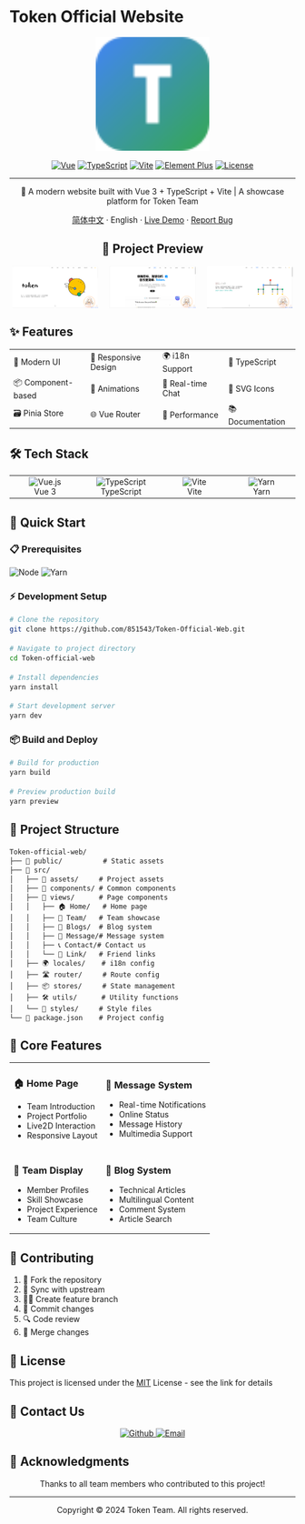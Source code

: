 # Token Official Website

<div align="center">

<img src="/public/favicon.svg" alt="Token Logo" width="200"/>

[![Vue](https://img.shields.io/badge/Vue-3.x-brightgreen.svg)](https://vuejs.org/)
[![TypeScript](https://img.shields.io/badge/TypeScript-5.x-blue.svg)](https://www.typescriptlang.org/)
[![Vite](https://img.shields.io/badge/Vite-5.x-646CFF.svg)](https://vitejs.dev/)
[![Element Plus](https://img.shields.io/badge/Element%20Plus-2.x-409EFF.svg)](https://element-plus.org/)
[![License](https://img.shields.io/badge/License-MIT-yellow.svg)](LICENSE)

---

🚀 A modern website built with Vue 3 + TypeScript + Vite | A showcase platform for Token Team

[简体中文](./README.md) · English · [Live Demo](http://javapython.com) · [Report Bug](https://github.com/851543/Token-Official-Web/issues)

## 📸 Project Preview

<div style="display: flex; justify-content: center; margin-bottom: 20px;">
  <img src="/public/test01.png" alt="Home Preview" style="width: 30%; margin: 0 10px;" />
  <img src="/public/test02.png" alt="Features Preview" style="width: 30%; margin: 0 10px;" />
  <img src="/public/test03.png" alt="Team Preview" style="width: 30%; margin: 0 10px;" />
</div>

</div>

## ✨ Features

<table>
  <tr>
    <td>🎨 Modern UI</td>
    <td>📱 Responsive Design</td>
    <td>🌍 i18n Support</td>
    <td>🔧 TypeScript</td>
  </tr>
  <tr>
    <td>📦 Component-based</td>
    <td>🎉 Animations</td>
    <td>💬 Real-time Chat</td>
    <td>📄 SVG Icons</td>
  </tr>
  <tr>
    <td>🗃️ Pinia Store</td>
    <td>🌐 Vue Router</td>
    <td>🎯 Performance</td>
    <td>📚 Documentation</td>
  </tr>
</table>

## 🛠️ Tech Stack

<table>
  <tr>
    <td align="center" width="200px">
      <img src="https://cdn.jsdelivr.net/gh/devicons/devicon/icons/vuejs/vuejs-original.svg" width="40" height="40" alt="Vue.js"/>
      <br />Vue 3
    </td>
    <td align="center" width="200px">
      <img src="https://cdn.jsdelivr.net/gh/devicons/devicon/icons/typescript/typescript-original.svg" width="40" height="40" alt="TypeScript"/>
      <br />TypeScript
    </td>
    <td align="center" width="200px">
      <img src="https://cdn.jsdelivr.net/gh/devicons/devicon/icons/vscode/vscode-original.svg" width="40" height="40" alt="Vite"/>
      <br />Vite
    </td>
    <td align="center" width="200px">
      <img src="https://cdn.jsdelivr.net/gh/devicons/devicon/icons/yarn/yarn-original.svg" width="40" height="40" alt="Yarn"/>
      <br />Yarn
    </td>
  </tr>
</table>

## 🚀 Quick Start

### 📋 Prerequisites

![Node](https://img.shields.io/badge/Node.js-%3E%3D16.0.0-brightgreen.svg)
![Yarn](https://img.shields.io/badge/Yarn-%3E%3D1.22.0-blue.svg)

### ⚡️ Development Setup

```bash
# Clone the repository
git clone https://github.com/851543/Token-Official-Web.git

# Navigate to project directory
cd Token-official-web

# Install dependencies
yarn install

# Start development server
yarn dev
```

### 📦 Build and Deploy

```bash
# Build for production
yarn build

# Preview production build
yarn preview
```

## 📖 Project Structure

```
Token-official-web/
├── 📂 public/          # Static assets
├── 📂 src/
│   ├── 🎨 assets/     # Project assets
│   ├── 🧩 components/ # Common components
│   ├── 📱 views/      # Page components
│   │   ├── 🏠 Home/   # Home page
│   │   ├── 👥 Team/   # Team showcase
│   │   ├── 📝 Blogs/  # Blog system
│   │   ├── 💬 Message/# Message system
│   │   ├── 📞 Contact/# Contact us
│   │   └── 🔗 Link/   # Friend links
│   ├── 🌍 locales/    # i18n config
│   ├── 🛣️ router/     # Route config
│   ├── 📦 stores/     # State management
│   ├── 🛠️ utils/      # Utility functions
│   └── 🎨 styles/     # Style files
└── 📄 package.json    # Project config
```

## 🎯 Core Features

<table>
  <tr>
    <td>
      <h3>🏠 Home Page</h3>
      <ul>
        <li>Team Introduction</li>
        <li>Project Portfolio</li>
        <li>Live2D Interaction</li>
        <li>Responsive Layout</li>
      </ul>
    </td>
    <td>
      <h3>💬 Message System</h3>
      <ul>
        <li>Real-time Notifications</li>
        <li>Online Status</li>
        <li>Message History</li>
        <li>Multimedia Support</li>
      </ul>
    </td>
  </tr>
  <tr>
    <td>
      <h3>👥 Team Display</h3>
      <ul>
        <li>Member Profiles</li>
        <li>Skill Showcase</li>
        <li>Project Experience</li>
        <li>Team Culture</li>
      </ul>
    </td>
    <td>
      <h3>📝 Blog System</h3>
      <ul>
        <li>Technical Articles</li>
        <li>Multilingual Content</li>
        <li>Comment System</li>
        <li>Article Search</li>
      </ul>
    </td>
  </tr>
</table>

## 🤝 Contributing

1. 🍴 Fork the repository
2. 🔄 Sync with upstream
3. 👨‍💻 Create feature branch
4. 📝 Commit changes
5. 🔍 Code review
6. 🎉 Merge changes

## 📄 License

This project is licensed under the [MIT](LICENSE) License - see the link for details

## 📮 Contact Us

<p align="center">
  <a href="https://github.com/851543/Token-Official-Web">
    <img src="https://img.shields.io/badge/Github-Token%20Team-181717?logo=github&style=for-the-badge" alt="Github"/>
  </a>
  <a href="mailto:Token@example.com">
    <img src="https://img.shields.io/badge/Email-Contact%20Us-blue?logo=gmail&style=for-the-badge" alt="Email"/>
  </a>
</p>

## 🌟 Acknowledgments

<p align="center">Thanks to all team members who contributed to this project!</p>

---

<p align="center">Copyright © 2024 Token Team. All rights reserved.</p> 